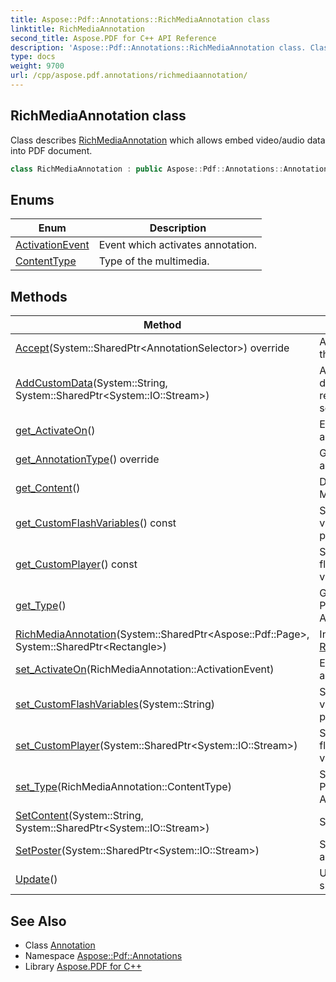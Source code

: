 ```yaml
---
title: Aspose::Pdf::Annotations::RichMediaAnnotation class
linktitle: RichMediaAnnotation
second_title: Aspose.PDF for C++ API Reference
description: 'Aspose::Pdf::Annotations::RichMediaAnnotation class. Class describes RichMediaAnnotation which allows embed video/audio data into PDF document in C++.'
type: docs
weight: 9700
url: /cpp/aspose.pdf.annotations/richmediaannotation/
---
```

## RichMediaAnnotation class


Class describes [RichMediaAnnotation](./) which allows embed video/audio data into PDF document.

```cpp
class RichMediaAnnotation : public Aspose::Pdf::Annotations::Annotation
```

## Enums

| Enum | Description |
| --- | --- |
| [ActivationEvent](./activationevent/) | Event which activates annotation. |
| [ContentType](./contenttype/) | Type of the multimedia. |
## Methods

| Method | Description |
| --- | --- |
| [Accept](./accept/)(System::SharedPtr\<AnnotationSelector\>) override | Accepts visitor for this annotation. |
| [AddCustomData](./addcustomdata/)(System::String, System::SharedPtr\<System::IO::Stream\>) | Add custom named data (for example required for flash script). |
| [get_ActivateOn](./get_activateon/)() | Event which activates application. |
| [get_AnnotationType](./get_annotationtype/)() override | Gets type of annotation. |
| [get_Content](./get_content/)() | Data of the Rich Media content. |
| [get_CustomFlashVariables](./get_customflashvariables/)() const | Sets or gets flash variables which passed to player. |
| [get_CustomPlayer](./get_customplayer/)() const | Sets or gets custom flash player to play video/audio data. |
| [get_Type](./get_type/)() | Gets type of content. Possible values: Audio, Video. |
| [RichMediaAnnotation](./richmediaannotation/)(System::SharedPtr\<Aspose::Pdf::Page\>, System::SharedPtr\<Rectangle\>) | Initializes [RichMediaAnnotation](./). |
| [set_ActivateOn](./set_activateon/)(RichMediaAnnotation::ActivationEvent) | Event which activates application. |
| [set_CustomFlashVariables](./set_customflashvariables/)(System::String) | Sets or gets flash variables which passed to player. |
| [set_CustomPlayer](./set_customplayer/)(System::SharedPtr\<System::IO::Stream\>) | Sets or gets custom flash player to play video/audio data. |
| [set_Type](./set_type/)(RichMediaAnnotation::ContentType) | Sets type of content. Possible values: Audio, Video. |
| [SetContent](./setcontent/)(System::String, System::SharedPtr\<System::IO::Stream\>) | Set content stream. |
| [SetPoster](./setposter/)(System::SharedPtr\<System::IO::Stream\>) | Set poster of the annotation. |
| [Update](./update/)() | Updates data with specified parameters. |
## See Also

* Class [Annotation](../annotation/)
* Namespace [Aspose::Pdf::Annotations](../)
* Library [Aspose.PDF for C++](../../)
